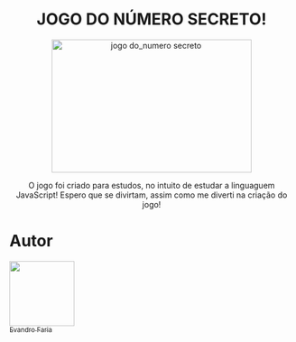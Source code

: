 <h1 align="center"> JOGO DO NÚMERO SECRETO! </h1>
<p align="center">
<img width="354" height="236" alt="jogo do_numero secreto" src="https://github.com/user-attachments/assets/efbb7a4f-0c61-4a09-8731-7524653a3518" />
</p>

<p align="center">
O jogo foi criado para estudos, no intuito de estudar a linguaguem JavaScript!
  Espero que se divirtam, assim como me diverti na criação do jogo!
</p>

# Autor
[<img loading="lazy" src="https://avatars.githubusercontent.com/u/227689821?v=4" width=115><br><sub>Evandro Faria</sub>](https://github.com/evanndrofaria)
